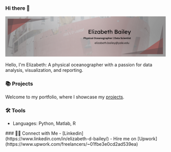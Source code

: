 ### Hi there 👋

![Red and Gray LinkedIn Banner](https://github.com/baileyed/baileyed/blob/main/linkedin_banner.png)

Hello, I'm Elizabeth: A physical oceanographer with a passion for data analysis, visualization, and reporting.

### 📚 Projects

Welcome to my portfolio, where I showcase my [projects](https://github.com/baileyed/Portfolio-Guide/blob/main/README.md).

### 🛠️ Tools

- Languages: Python, Matlab, R
<!--Database: Google BigQuery, PostgreSQL, MySQL Visualization: Tableau, Looker Studio--!>

### 👋🏻 Connect with Me

- [Linkedin](https://www.linkedin.com/in/elizabeth-d-bailey/)
- Hire me on [Upwork](https://www.upwork.com/freelancers/~01fbe3e0cd2ad539ea)
